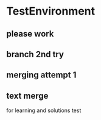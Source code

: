# TestEnvironment

## please work
## branch 2nd try
## merging attempt 1
## text merge
for learning and solutions test
